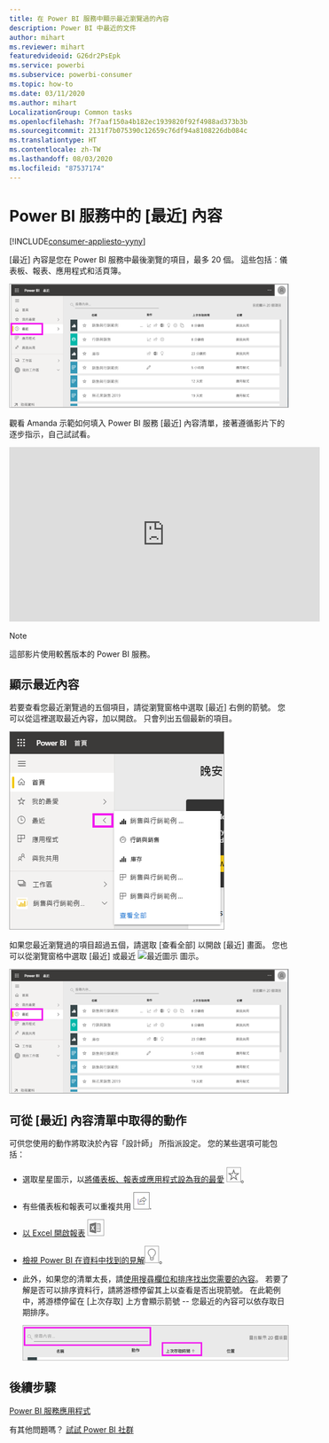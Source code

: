 ```yaml
---
title: 在 Power BI 服務中顯示最近瀏覽過的內容
description: Power BI 中最近的文件
author: mihart
ms.reviewer: mihart
featuredvideoid: G26dr2PsEpk
ms.service: powerbi
ms.subservice: powerbi-consumer
ms.topic: how-to
ms.date: 03/11/2020
ms.author: mihart
LocalizationGroup: Common tasks
ms.openlocfilehash: 7f7aaf150a4b182ec1939820f92f4988ad373b3b
ms.sourcegitcommit: 2131f7b075390c12659c76df94a8108226db084c
ms.translationtype: HT
ms.contentlocale: zh-TW
ms.lasthandoff: 08/03/2020
ms.locfileid: "87537174"
---
```

# <a name="recent-content-in-the-power-bi-service"></a>Power BI 服務中的 [最近]  內容

[!INCLUDE[consumer-appliesto-yyny](../includes/consumer-appliesto-yyny.md)]

[最近] 內容是您在 Power BI 服務中最後瀏覽的項目，最多 20 個。  這些包括︰儀表板、報表、應用程式和活頁簿。

![最近內容視窗](./media/end-user-recent/power-bi-recent.png)

觀看 Amanda 示範如何填入 Power BI 服務 [最近]  內容清單，接著遵循影片下的逐步指示，自己試試看。

<iframe width="560" height="315" src="https://www.youtube.com/embed/G26dr2PsEpk" frameborder="0" allowfullscreen></iframe>

> [!NOTE]
> 這部影片使用較舊版本的 Power BI 服務。

## <a name="display-recent-content"></a>顯示最近內容
若要查看您最近瀏覽過的五個項目，請從瀏覽窗格中選取 [最近]  右側的箭號。  您可以從這裡選取最近內容，加以開啟。 只會列出五個最新的項目。

![最近內容飛出視窗](./media/end-user-recent/power-bi-recent-flyout.png)

如果您最近瀏覽過的項目超過五個，請選取 [查看全部]  以開啟 [最近] 畫面。 您也可以從瀏覽窗格中選取 [最近]  或最近 ![最近圖示](./media/end-user-recent/power-bi-icon.png) 圖示。

![顯示所有最近內容](./media/end-user-recent/power-bi-recent.png)

## <a name="actions-available-from-the-recent-content-list"></a>可從 [最近]  內容清單中取得的動作
可供您使用的動作將取決於內容「設計師」  所指派設定。 您的某些選項可能包括：
* 選取星星圖示，以[將儀表板、報表或應用程式設為我的最愛](end-user-favorite.md) ![星號圖示](./media/end-user-shared-with-me/power-bi-star-icon.png)。
* 有些儀表板和報表可以重複共用  ![共用圖示](./media/end-user-shared-with-me/power-bi-share-icon-new.png).
* [以 Excel 開啟報表](end-user-export.md) ![匯出至 Excel 圖示](./media/end-user-shared-with-me/power-bi-excel.png) 
* [檢視 Power BI 在資料中找到的見解](end-user-insights.md)![見解圖示](./media/end-user-shared-with-me/power-bi-insights.png)。
* 此外，如果您的清單太長，請[使用搜尋欄位和排序找出您需要的內容](end-user-search-sort.md)。 若要了解是否可以排序資料行，請將游標停留其上以查看是否出現箭號。 在此範例中，將游標停留在 [上次存取]  上方會顯示箭號 -- 您最近的內容可以依存取日期排序。 

    ![排序所有最近內容](./media/end-user-recent/power-bi-recent-sort.png)


## <a name="next-steps"></a>後續步驟
[Power BI 服務應用程式](end-user-apps.md)

有其他問題嗎？ [試試 Power BI 社群](https://community.powerbi.com/)

